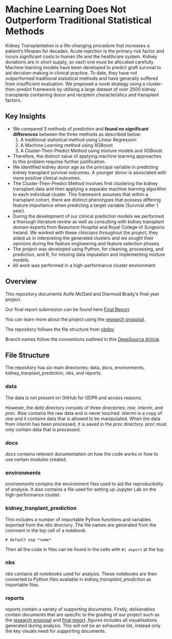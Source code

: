 # Machine Learning Does Not Outperform Traditional Statistical Methods
Kidney Transplantation is a life-changing procedure that increases a patient’s
lifespan for decades. Acute rejection is the primary risk factor and incurs significant
costs to human life and the healthcare system. Kidney donations are in short
supply, so each one must be allocated carefully. Machine learning models have been
developed to predict graft survival to aid decision-making in clinical practice. To
date, they have not outperformed traditional statistical methods and have generally
suffered from insufficient evaluation. We proposed a novel strategy using a
cluster-then-predict framework by utilising a large dataset of over 2500 kidney
transplants containing donor and recipient characteristics and transplant factors. 

## Key Insights
- We compared 3 methods of prediction and **found no significant differences** between the three methods as described below:
  1. A traditional statistical method using Linear Regression
  2. A Machine Learning method using XGBoost
  3. A Cluster-Then-Predict Method using mixture models and XGBoost
- Therefore, the distinct value of applying machine learning approaches to this problem requires further justification. 
- We identified kidney donor age as the principal variable in predicting kidney transplant survival outcomes. A younger donor is associated with more positive clinical outcomes.
- The Cluster-Then-Predict Method involves first clustering the kidney transplant data and then applying a separate machine learning algorithm to each individual cluster. This framework assumes that within a transplant cohort, there are distinct phenotypes that possess differing feature importance when predicting a target variable (Survival after 1 year).
- During the development of our clinical prediction models we performed a thorough literature review as well as consulting with kidney transplant domain experts from Beaumont Hospital and Royal College of Surgeons Ireland. We worked with these clinicians throughout the project, they aided us in interpreting the generated clusters and we sought their opinions during the feature engineering and feature selection phases.
- The project was developed using Python, for cleaning, processing, and prediction, and R, for missing data imputation and implementing mixture models.
- All work was performed in a high-performance cluster environment.

## Overview

This repository documents Aoife McDaid and Diarmuid Brady's final year project.

Our final report submission can be found here [Final Report](reports/deliverables/Final_Report.pdf).

You can learn more about the project using the [research proposal](reports/deliverables/research_proposal.pdf).

The repository follows the file structure from [nbdev](https://nbdev.fast.ai/)

Branch names follow the conventions outlined in this [DeepSource Article](https://deepsource.io/blog/git-branch-naming-conventions/).

## File Structure
The repository has six main directories; data, docs, environments, kidney_tranplant_prediction, nbs, and reports.

### data
The data is not present on GitHub for GDPR and access reasons.

However, the _data_ directory consists of three directories; _raw_, _interim_, and _proc_. _Raw_ contains the raw data and is never touched. _interim_ is a copy of _raw_ and it contains data that is allowed to be manipulated. When the data from _interim_ has been processed, it is saved in the _proc_ directory. _proc_ must only contain data that is processed.

### docs 
_docs_ contains relevant documentation on how the code works or how to use certain modules created.

### environments
_environments_ contains the environment files used to aid the reproducibility of analysis. It also contains a file used for setting up Jupyter Lab on the high-performance cluster.

### kidney_tranplant_prediction
This includes a number of importable Python functions and variables exported from the _nbs_ directory. The file names are generated from the comment in the top cell of a notebook.
```
# default exp *name*
```
Then all the code in files can be found in the cells with `#| export` at the top.

### nbs
_nbs_ contains all notebooks used for analysis. These notebooks are then converted to Python files available in _kidney\_transplant\_prediction_ as importable files.

### reports
_reports_ contain a variety of supporting documents. Firstly, _deliverables_ contain documents that are specific to the grading of our project such as the [research proposal](reports/deliverables/research_proposal.pdf) and [final report](reports/deliverables/CA4021_Final_Report.pdf). _figures_ includes all visualisations generated during analysis. This will not be an exhaustive list, instead only the key visuals need for supporting documents.
